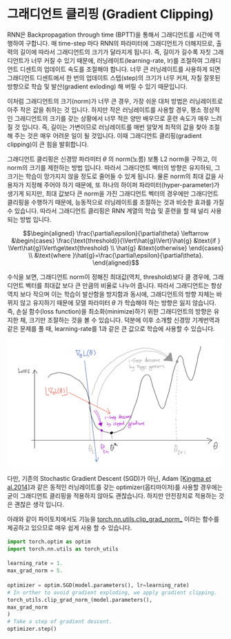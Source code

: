 # 그래디언트 클리핑 (Gradient Clipping)

RNN은 Backpropagation through time (BPTT)을 통해서 그래디언트를 시간에 역행하여 구합니다. 매 time-step 마다 RNN의 파라미터에 그래디언트가 더해지므로, 출력의 길이에 따라서 그래디언트의 크기가 달라지게 됩니다. 즉, 길이가 길수록 자칫 그래디언트가 너무 커질 수 있기 때문에, 러닝레이트(learning-rate, lr)를 조절하여 그래디언트 디센트의 업데이트 속도를 조절해야 합니다. 너무 큰 러닝레이트를 사용하게 되면 그래디언트 디센트에서 한 번의 업데이트 스텝(step)의 크기가 너무 커져, 자칠 잘못된 방향으로 학습 및 발산(gradient exloding) 해 버릴 수 있기 때문입니다.

이처럼 그래디언트의 크기(norm)가 너무 큰 경우, 가장 쉬운 대처 방법은 러닝레이트로 아주 작은 값을 취하는 것 입니다. 하지만 작은 러닝레이트를 사용할 경우, 평소 정상적인 그래디언트의 크기를 갖는 상황에서 너무 적은 양만 배우므로 훈련 속도가 매우 느려질 것 입니다. 즉, 길이는 가변이므로 러닝레이트를 매번 알맞게 최적의 값을 찾아 조절 해 주는 것은 매우 어려운 일이 될 것입니다. 이때 그래디언트 클리핑(gradient clipping)이 큰 힘을 발휘합니다.

그래디언트 클리핑은 신경망 파라미터 $\theta$ 의 norm(노름) <comment>보통 L2 norm</comment>을 구하고, 이 norm의 크기를 제한하는 방법 입니다. 따라서 그래디언트 벡터의 방향은 유지하되, 그 크기는 학습이 망가지지 않을 정도로 줄어들 수 있게 됩니다. 물론 norm의 최대 값을 사용자가 지정해 주어야 하기 때문에, 또 하나의 하이퍼 파라미터(hyper-parameter)가 생기게 되지만, 최대 값보다 큰 norm을 가진 그래디언트 벡터의 경우에만 그래디언트 클리핑을 수행하기 때문에, 능동적으로 러닝레이트를 조절하는 것과 비슷한 효과를 가질 수 있습니다. 따라서 그래디언트 클리핑은 RNN 계열의 학습 및 훈련을 할 때 널리 사용되는 방법 입니다.

$$\begin{aligned}
\frac{\partial\epsilon}{\partial\theta} \leftarrow &\begin{cases}
\frac{\text{threshold}}{\Vert\hat{g}\Vert}\hat{g} &\text{if } \Vert\hat{g}\Vert\ge\text{threshold}  \\
\hat{g} &\text{otherwise}
\end{cases} \\
&\text{where }\hat{g}=\frac{\partial\epsilon}{\partial\theta}.
\end{aligned}$$

수식을 보면, 그래디언트 norm이 정해진 최대값(역치, threshold)보다 클 경우에, 그래디언트 벡터를 최대값 보다 큰 만큼의 비율로 나누어 줍니다. 따라서 그래디언트는 항상 역치 보다 작으며 이는 학습이 발산함을 방지함과 동시에, 그래디언트의 방향 자체는 바뀌지 않고 유지하기 때문에 모델 파라미터 $\theta$ 가 학습해야 하는 방향은 잃지 않습니다. 즉, 손실 함수(loss function)을 최소화(minimize)하기 위한 그래디언트의 방향은 유지한 채, 크기만 조절하는 것을 볼 수 있습니다. <comment> 덕분에 이후 소개할 신경망 기계번역과 같은 문제를 풀 때, learning-rate를 1과 같은 큰 값으로 학습에 사용할 수 있습니다. </comment>

![그래디언트의 방향은 유지한 채, 크기만 달라지는 모습](../assets/07-05-01.png)

다만, 기존의 Stochastic Gradient Descent (SGD)가 아닌, Adam [[Kingma et al.2014]](https://arxiv.org/pdf/1412.6980.pdf)과 같은 동적인 러닝레이트를 갖는 optimizer(옵티마이저)를 사용할 경우에는 굳이 그래디언트 클리핑을 적용하지 않아도 괜찮습니다. <comment> 하지만 안전장치로 적용하는 것은 괜찮은 생각 입니다. </comment>

아래와 같이 파이토치에서도 기능을 [torch.nn.utils.clip_grad_norm_](https://pytorch.org/docs/stable/nn.html?highlight=clip#torch.nn.utils.clip_grad_norm_) 이라는 함수를 제공하고 있으므로 매우 쉽게 사용 할 수 있습니다.

```python
import torch.optim as optim
import torch.nn.utils as torch_utils

learning_rate = 1.
max_grad_norm = 5.

optimizer = optim.SGD(model.parameters(), lr=learning_rate)
# In orther to avoid gradient exploding, we apply gradient clipping.
torch_utils.clip_grad_norm_(model.parameters(),
max_grad_norm
)
# Take a step of gradient descent.
optimizer.step()
```
